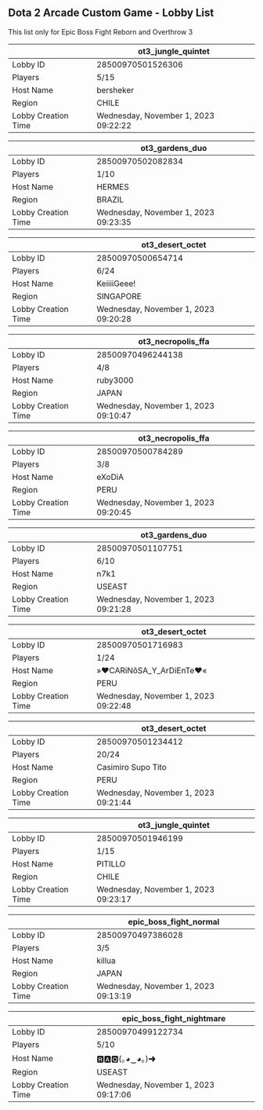 ## Dota 2 Arcade Custom Game - Lobby List

This list only for Epic Boss Fight Reborn and Overthrow 3

|  | ot3_jungle_quintet |
| ------ | ------ |
| Lobby ID | 28500970501526306 |
| Players | 5/15 |
| Host Name | bersheker |
| Region | CHILE |
| Lobby Creation Time | Wednesday, November 1, 2023 09:22:22 |


|  | ot3_gardens_duo |
| ------ | ------ |
| Lobby ID | 28500970502082834 |
| Players | 1/10 |
| Host Name | HERMES |
| Region | BRAZIL |
| Lobby Creation Time | Wednesday, November 1, 2023 09:23:35 |


|  | ot3_desert_octet |
| ------ | ------ |
| Lobby ID | 28500970500654714 |
| Players | 6/24 |
| Host Name | KeiiiiGeee! |
| Region | SINGAPORE |
| Lobby Creation Time | Wednesday, November 1, 2023 09:20:28 |


|  | ot3_necropolis_ffa |
| ------ | ------ |
| Lobby ID | 28500970496244138 |
| Players | 4/8 |
| Host Name | ruby3000 |
| Region | JAPAN |
| Lobby Creation Time | Wednesday, November 1, 2023 09:10:47 |


|  | ot3_necropolis_ffa |
| ------ | ------ |
| Lobby ID | 28500970500784289 |
| Players | 3/8 |
| Host Name | eXoDiA |
| Region | PERU |
| Lobby Creation Time | Wednesday, November 1, 2023 09:20:45 |


|  | ot3_gardens_duo |
| ------ | ------ |
| Lobby ID | 28500970501107751 |
| Players | 6/10 |
| Host Name | n7k1 |
| Region | USEAST |
| Lobby Creation Time | Wednesday, November 1, 2023 09:21:28 |


|  | ot3_desert_octet |
| ------ | ------ |
| Lobby ID | 28500970501716983 |
| Players | 1/24 |
| Host Name | »♥CARiNôSA_Y_ArDiEnTe♥« |
| Region | PERU |
| Lobby Creation Time | Wednesday, November 1, 2023 09:22:48 |


|  | ot3_desert_octet |
| ------ | ------ |
| Lobby ID | 28500970501234412 |
| Players | 20/24 |
| Host Name | Casimiro Supo Tito |
| Region | PERU |
| Lobby Creation Time | Wednesday, November 1, 2023 09:21:44 |


|  | ot3_jungle_quintet |
| ------ | ------ |
| Lobby ID | 28500970501946199 |
| Players | 1/15 |
| Host Name | PITILLO |
| Region | CHILE |
| Lobby Creation Time | Wednesday, November 1, 2023 09:23:17 |


|  | epic_boss_fight_normal |
| ------ | ------ |
| Lobby ID | 28500970497386028 |
| Players | 3/5 |
| Host Name | killua |
| Region | JAPAN |
| Lobby Creation Time | Wednesday, November 1, 2023 09:13:19 |


|  | epic_boss_fight_nightmare |
| ------ | ------ |
| Lobby ID | 28500970499122734 |
| Players | 5/10 |
| Host Name | 🆁🅰🆀(｡◕‿◕｡)➜ |
| Region | USEAST |
| Lobby Creation Time | Wednesday, November 1, 2023 09:17:06 |


